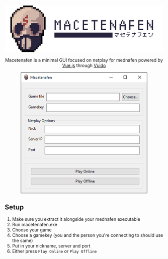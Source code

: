 <p align="center">
    <img src="header.png">
</p>

<p align="center">
Macetenafen is a minimal GUI focused on netplay for mednafen powered by 
<a href="https://vuejs.org/">Vue.js</a> through <a href="https://vuido.mimec.org/">Vuido</a>
</p>

<p align="center">
    <img src="macetenafen-gui.png">
</p>

## Setup

1. Make sure you extract it alongside your mednafen executable
1. Run macetenafen.exe
1. Choose your game
1. Choose a gamekey (you and the person you're connecting to should use the same) 
1. Put in your nickname, server and port
1. Either press `Play Online` or `Play Offline`
